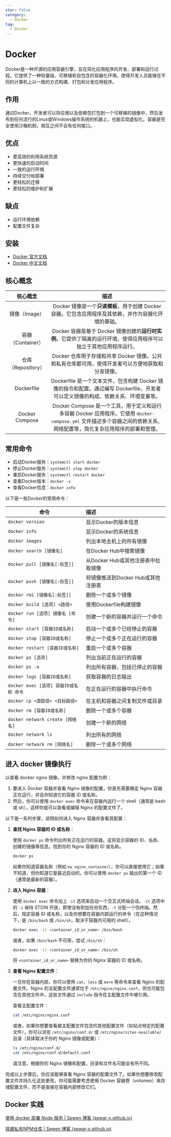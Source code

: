 ```yaml
---
star: false
category:
  - Docker
tag:
  - Docker
---
```

# Docker
Docker是一种开源的应用容器引擎，旨在简化应用程序的开发、部署和运行过程。它提供了一种轻量级、可移植和自包含的容器化环境，使得开发人员能够在不同的计算机上以一致的方式构建、打包和分发应用程序。
## 作用
通过Docker，开发者可以将应用以及依赖包打包到一个可移植的镜像中，然后发布到任何流行的Linux或Windows操作系统的机器上，也能实现虚拟化。容器是完全使用沙箱机制，相互之间不会有任何接口。
## 优点
- 更高效的利用系统资源
- 更快速的启动时间
- 一致的运行环境
- 持续交付和部署
- 更轻松的迁移
- 更轻松的维护和扩展

## 缺点
- 运行环境依赖
- 配置文件复杂

## 安装
- [Docker 官方文档](https://docs.docker.com/engine/install/)
- [Docker 中文文档](https://www.runoob.com/docker/docker-tutorial.html)

## 核心概念

|      核心概念      |                             描述                             |
| :----------------: | :----------------------------------------------------------: |
|   镜像（Image）    | Docker 镜像是一个**只读模板**，用于创建 Docker 容器。它包含应用程序及其依赖，并作为容器化环境的基础。 |
| 容器（Container）  | Docker 容器是基于 Docker 镜像创建的**运行时实例**。它提供了隔离的运行环境，使得应用程序可以独立于其他应用程序运行。 |
| 仓库（Repository） | Docker 仓库用于存储和共享 Docker 镜像。公共和私有仓库都可用，使得开发者可以方便地获取和分发镜像。 |
|     Dockerfile     | Dockerfile 是一个文本文件，包含构建 Docker 镜像的指令和配置。通过编写 Dockerfile，开发者可以定义镜像的构成、依赖关系、环境变量等。 |
|   Docker Compose   | Docker Compose 是一个工具，用于定义和运行多容器 Docker 应用程序。它使用 `docker-compose.yml` 文件描述多个容器之间的依赖关系、网络配置等，简化复杂应用程序的部署和管理。 |

## 常用命令

- 启动Docker服务：`systemctl start docker`
- 停止Docker服务：`systemctl stop docker`
- 重启Docker服务：`systemctl restart docker`
- 查看Docker版本：`docker -v`
- 查看Docker信息：`docker info`

以下是一些Docker的常用命令：

| 命令                                   | 描述                               |
| -------------------------------------- | :--------------------------------- |
| `docker version`                       | 显示Docker的版本信息               |
| `docker info`                          | 显示Docker的系统信息               |
| `docker images`                        | 列出本地主机上的所有镜像           |
| `docker search [镜像名]`               | 在Docker Hub中搜索镜像             |
| `docker pull [镜像名[:标签]]`          | 从Docker Hub或其他注册表中拉取镜像 |
| `docker push [镜像名[:标签]]`          | 将镜像推送到Docker Hub或其他注册表 |
| `docker rmi [镜像名[:标签]]`           | 删除一个或多个镜像                 |
| `docker build [选项] <路径>`           | 使用Dockerfile构建镜像             |
| `docker run [选项] 镜像名 [命令]`      | 创建一个新的容器并运行一个命令     |
| `docker start [容器ID或名称]`          | 启动一个或多个已经停止的容器       |
| `docker stop [容器ID或名称]`           | 停止一个或多个正在运行的容器       |
| `docker restart [容器ID或名称]`        | 重启一个或多个容器                 |
| `docker ps [选项]`                     | 列出当前正在运行的容器             |
| `docker ps -a`                         | 列出所有容器，包括已停止的容器     |
| `docker logs [容器ID或名称]`           | 获取容器的日志输出                 |
| `docker exec [选项] 容器ID或名称 命令` | 在正在运行的容器中执行命令         |
| `docker cp <源路径> <目标路径>`        | 在主机和容器之间复制文件或目录     |
| `docker rm [容器ID或名称]`             | 删除一个或多个容器                 |
| `docker network create [网络名]`       | 创建一个新的网络                   |
| `docker network ls`                    | 列出所有的网络                     |
| `docker network rm [网络名]`           | 删除一个或多个网络                 |



## 进入 docker 镜像执行

以查看 docker nginx 镜像，并修改 nginx 配置为例：

1. 要进入 Docker 容器并查看 Nginx 镜像的配置，你首先需要确定 Nginx 容器正在运行，并且你知道它的容器 ID 或名称。
2. 然后，你可以使用 `docker exec` 命令来在容器内运行一个 shell（通常是 bash 或 sh），这样你就可以查看或编辑 Nginx 的配置文件了。

以下是一系列步骤，说明如何进入 Nginx 容器并查看其配置：

1. **查找 Nginx 容器的 ID 或名称**：

   使用 `docker ps` 命令列出所有正在运行的容器。这将显示容器的 ID、名称、创建的镜像等信息。找到你的 Nginx 容器的 ID 或名称。

   ```bash
   docker ps
   ```

   如果你知道容器名称（例如 `my_nginx_container`），你可以直接使用它；如果不知道，但你知道它是最近启动的，你可以使用 `docker ps` 输出的第一个 ID（通常是最新的容器）。

2. **进入 Nginx 容器**：

   使用 `docker exec` 命令加上 `-it` 选项来启动一个交互式终端会话。`-it` 选项中的 `-i` 保持 STDIN 开放，即使没有附加任何东西，`-t` 分配一个伪终端。然后，指定容器 ID 或名称，以及你想要在容器内部运行的命令（在这种情况下，是 `/bin/bash` 或 `/bin/sh`，取决于容器内可用的 shell）。

   ```bash
   docker exec -it <container_id_or_name> /bin/bash
   ```

   或者，如果 `/bin/bash` 不可用，尝试 `/bin/sh`：

   ```bash
   docker exec -it <container_id_or_name> /bin/sh
   ```

   将 `<container_id_or_name>` 替换为你的 Nginx 容器的 ID 或名称。

3. **查看 Nginx 配置文件**：

   一旦你在容器内部，你可以使用 `cat`、`less` 或 `more` 等命令来查看 Nginx 的配置文件。Nginx 的主配置文件通常位于 `/etc/nginx/nginx.conf`，但也可能包含在其他文件中，这些文件通过 `include` 指令在主配置文件中被引用。

   查看主配置文件：

   ```bash
   cat /etc/nginx/nginx.conf
   ```

   或者，如果你想要查看被主配置文件包含的其他配置文件（如站点特定的配置文件），你可以浏览 `/etc/nginx/conf.d/` 或 `/etc/nginx/sites-available/` 目录（具体取决于你的 Nginx 镜像或配置）：

   ```bash
   ls /etc/nginx/conf.d/  
   cat /etc/nginx/conf.d/default.conf
   ```

   请注意，根据你的 Nginx 镜像和配置，目录和文件名可能会有所不同。

完成以上步骤后，你应该能够查看 Nginx 容器的配置文件了。如果你想要修改配置文件并持久化这些更改，你可能需要考虑使用 Docker 容器卷（volumes）来存储配置文件，而不是直接在容器内部修改它们。



## Docker 实践

[使用 docker 部署 Node 服务 | Sewen 博客 (sewar-x.github.io)](https://sewar-x.github.io/myblog/article/node/使用docker服务node部署.html)

[搭建私有NPM仓库 | Sewen 博客 (sewar-x.github.io)](https://sewar-x.github.io/myblog/article/npm/搭建私有npm.html)
